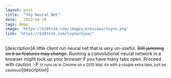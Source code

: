 ```yaml
---
layout: post
title:  "Toy Neural Net"
date:   2022-04-20
tags: demo
image: 'https://b38tn1k.com/images/previews/toynn.png'
link: 'https://b38tn1k.com/toymachine/'
---
```


[description]A little client run neural net that is very un-useful. ~~Still jamming on it so features may change.~~ Running a convolutional neural network in a browser might lock up your browser if you have many tabs open. Proceed with caution :-P <small>(it runs ok in Chrome on a 2015 Mac Air with a couple extra tabs, just be cautious)</small>[description]
